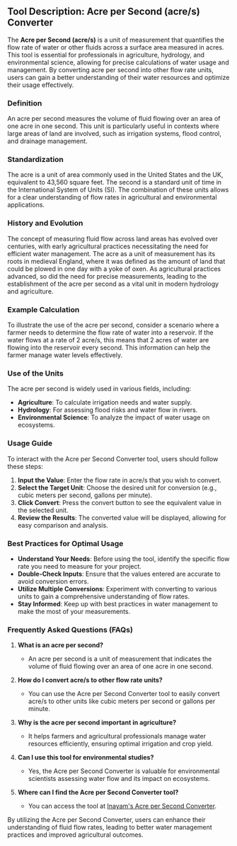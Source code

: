 ## Tool Description: Acre per Second (acre/s) Converter

The **Acre per Second (acre/s)** is a unit of measurement that quantifies the flow rate of water or other fluids across a surface area measured in acres. This tool is essential for professionals in agriculture, hydrology, and environmental science, allowing for precise calculations of water usage and management. By converting acre per second into other flow rate units, users can gain a better understanding of their water resources and optimize their usage effectively.

### Definition

An acre per second measures the volume of fluid flowing over an area of one acre in one second. This unit is particularly useful in contexts where large areas of land are involved, such as irrigation systems, flood control, and drainage management.

### Standardization

The acre is a unit of area commonly used in the United States and the UK, equivalent to 43,560 square feet. The second is a standard unit of time in the International System of Units (SI). The combination of these units allows for a clear understanding of flow rates in agricultural and environmental applications.

### History and Evolution

The concept of measuring fluid flow across land areas has evolved over centuries, with early agricultural practices necessitating the need for efficient water management. The acre as a unit of measurement has its roots in medieval England, where it was defined as the amount of land that could be plowed in one day with a yoke of oxen. As agricultural practices advanced, so did the need for precise measurements, leading to the establishment of the acre per second as a vital unit in modern hydrology and agriculture.

### Example Calculation

To illustrate the use of the acre per second, consider a scenario where a farmer needs to determine the flow rate of water into a reservoir. If the water flows at a rate of 2 acre/s, this means that 2 acres of water are flowing into the reservoir every second. This information can help the farmer manage water levels effectively.

### Use of the Units

The acre per second is widely used in various fields, including:

- **Agriculture**: To calculate irrigation needs and water supply.
- **Hydrology**: For assessing flood risks and water flow in rivers.
- **Environmental Science**: To analyze the impact of water usage on ecosystems.

### Usage Guide

To interact with the Acre per Second Converter tool, users should follow these steps:

1. **Input the Value**: Enter the flow rate in acre/s that you wish to convert.
2. **Select the Target Unit**: Choose the desired unit for conversion (e.g., cubic meters per second, gallons per minute).
3. **Click Convert**: Press the convert button to see the equivalent value in the selected unit.
4. **Review the Results**: The converted value will be displayed, allowing for easy comparison and analysis.

### Best Practices for Optimal Usage

- **Understand Your Needs**: Before using the tool, identify the specific flow rate you need to measure for your project.
- **Double-Check Inputs**: Ensure that the values entered are accurate to avoid conversion errors.
- **Utilize Multiple Conversions**: Experiment with converting to various units to gain a comprehensive understanding of flow rates.
- **Stay Informed**: Keep up with best practices in water management to make the most of your measurements.

### Frequently Asked Questions (FAQs)

1. **What is an acre per second?**
   - An acre per second is a unit of measurement that indicates the volume of fluid flowing over an area of one acre in one second.

2. **How do I convert acre/s to other flow rate units?**
   - You can use the Acre per Second Converter tool to easily convert acre/s to other units like cubic meters per second or gallons per minute.

3. **Why is the acre per second important in agriculture?**
   - It helps farmers and agricultural professionals manage water resources efficiently, ensuring optimal irrigation and crop yield.

4. **Can I use this tool for environmental studies?**
   - Yes, the Acre per Second Converter is valuable for environmental scientists assessing water flow and its impact on ecosystems.

5. **Where can I find the Acre per Second Converter tool?**
   - You can access the tool at [Inayam's Acre per Second Converter](https://www.inayam.co/unit-converter/viscosity_kinematic).

By utilizing the Acre per Second Converter, users can enhance their understanding of fluid flow rates, leading to better water management practices and improved agricultural outcomes.
